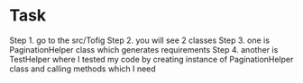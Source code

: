 # Task

Step 1. go to the src/Tofig 
Step 2. you will see 2 classes
Step 3. one is PaginationHelper class which generates requirements
Step 4. another is TestHelper where I tested my code by creating instance of PaginationHelper class and calling methods which I need
